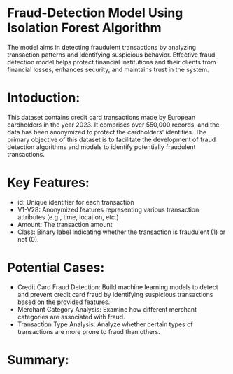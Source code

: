 # Fraud-Detection Model Using Isolation Forest Algorithm
The model aims in detecting fraudulent transactions by analyzing transaction patterns and identifying suspicious behavior. Effective fraud detection model helps protect financial institutions and their clients from financial losses, enhances security, and maintains trust in the system.

# Intoduction:
This dataset contains credit card transactions made by European cardholders in the year 2023. It comprises over 550,000 records, and the data has been anonymized to protect the cardholders' identities. The primary objective of this dataset is to facilitate the development of fraud detection algorithms and models to identify potentially fraudulent transactions.

# Key Features:
+ id: Unique identifier for each transaction
+ V1-V28: Anonymized features representing various transaction attributes (e.g., time, location, etc.)
+ Amount: The transaction amount
+ Class: Binary label indicating whether the transaction is fraudulent (1) or not (0).

# Potential Cases:
+ Credit Card Fraud Detection: Build machine learning models to detect and prevent credit card fraud by identifying suspicious transactions based on the provided features.
+ Merchant Category Analysis: Examine how different merchant categories are associated with fraud.
+ Transaction Type Analysis: Analyze whether certain types of transactions are more prone to fraud than others.

# Summary:
